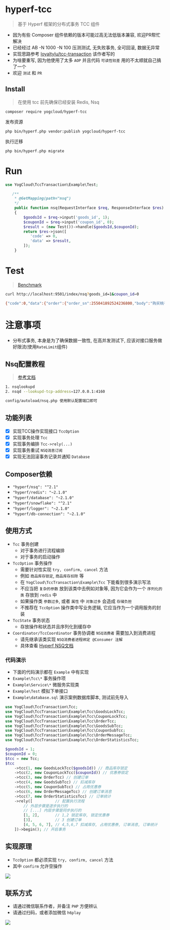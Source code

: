 # hyperf-tcc

> 基于 Hyperf 框架的分布式事务 TCC 组件
    
 - 因为有些 Composer 组件依赖的版本可能过高无法低版本兼容, 欢迎PR帮忙解决
 - 已经经过 AB -N 1000 -N 100 压测测试, 无失败事务, 全可回滚, 数据无异常
 - 实现思路参考 [loyaltylu/tcc-transaction](https://github.com/luzzhong/tcc-transaction) 该作者写的
 - 为啥要重写, 因为他使用了太多 `AOP` 并且代码 `可读性较差` 用的不太顺就自己搞了一个
 - 欢迎 `测试` 和 `PR`
    
## Install
> 在使用 tcc 前先确保已经安装 Redis, Nsq
```
composer require yogcloud/hyperf-tcc
```
发布资源
```
php bin/hyperf.php vendor:publish yogcloud/hyperf-tcc
```
执行迁移
```
php bin/hyperf.php migrate
```

# Run

```php
use YogCloud\TccTransaction\Example\Test;

   /**
    * @GetMapping(path="nsq")
    */
    public function nsq(RequestInterface $req, ResponseInterface $res)
    {
        $goodsId = $req->input('goods_id', 1);
        $couponId = $req->input('coupon_id', 0);
        $result = (new Test())->handle($goodsId,$couponId);
        return $res->json([
           'code' => 0,
           'data' => $result,
        ]);
    }
```

# Test
> [Benchmark](./Benchmark.md)
```bash
curl http://localhost:9501/index/nsq?goods_id=1&coupon_id=0

{"code":0,"data":{"order":{"order_sn":255041892524236800,"body":"购买桃子","total_fee":"200.00","goods_id":1,"id":2483},"goods":{"id":1,"price":"200.00","name":"桃子","num":9994,"lock":0,"sale":6},"coupon":null}}
```

# 注意事项

- 分布式事务, 本身是为了确保数据一致性, 在高并发测试下, 应该对接口服务做好限流(使用`RateLimit`组件)


## Nsq配置教程

> [参考文档](https://nsq.io/overview/quick_start.html)

```bash
1. nsqlookupd
2. nsqd --lookupd-tcp-address=127.0.0.1:4160

config/autoload/nsq.php 使用默认配置端口即可
```

## 功能列表

 - [X] 实现TCC操作实现接口 `TccOption`
 - [X] 实现事务处理 `Tcc`
 - [X] 实现事务编排 `Tcc->rely(...)`
 - [X] 实现事务重试 `NSQ消息订阅`
 - [X] 实现无法回滚事务记录并通知 `Database`

## Composer依赖

 - `"hyperf/nsq": "^2.1"`
 - `"hyperf/redis": "~2.1.0"`
 - `"hyperf/database": "~2.1.0"`
 - `"hyperf/snowflake": "^2.1"`
 - `"hyperf/logger": "~2.1.0"`
 - `"hyperf/db-connection": "~2.1.0"`

## 使用方式

 - `Tcc` 事务创建
    - 对于事务进行流程编排
    - 对于事务的启动操作
 - `TccOption` 事务操作
    - 需要针对性实现 `try, confirm, cancel` 方法
    - 例如 `商品库存锁定`,  `商品库存扣除` 等
    - 在 `YogCloud\TccTransaction\Example\Tcc` 下能看到很多演示写法
    - 不应当把 `复杂的参数` 放到该类中去例如对象等, 因为它会作为一个 `序列化的类` 存放到 `redis` 中
    - 如果操作类 `参数过多`, 或者 `属性` 中 `对象过多` 会造成 `存储负担`
    - 不推荐在 `TccOption` 操作类中写业务逻辑, 它应当作为一个调用服务的封装
 - `TccState` 事务状态
    - 存放操作和状态并且序列化到缓存中
 - `Coordinator/TccCoordinator` 事务协调者 `NSQ消费者` 需要加入到消费进程
    - 请先继承该类实现 `NSQ消费者进程绑定 @Consumer 注解`
    - 具体查看 [Hyperf NSQ文档](https://hyperf.wiki/2.0/#/zh-cn/nsq)

### 代码演示

 - 下面的代码演示都在 `Example` 中有实现
 - `Example\Tcc\*` 事务操作项
 - `Example\Service\*` 微服务实现类
 - `Example\Test` 模拟下单接口
 - `Example\database.sql` 演示案例数据库脚本, 测试前先导入

```php
use YogCloud\TccTransaction\Tcc;
use YogCloud\TccTransaction\Example\Tcc\GoodsLockTcc;
use YogCloud\TccTransaction\Example\Tcc\CouponLockTcc;
use YogCloud\TccTransaction\Example\Tcc\OrderTcc;
use YogCloud\TccTransaction\Example\Tcc\GoodsSubTcc;
use YogCloud\TccTransaction\Example\Tcc\CouponSubTcc;
use YogCloud\TccTransaction\Example\Tcc\OrderMessageTcc;
use YogCloud\TccTransaction\Example\Tcc\OrderStatisticsTcc;

$goodsId = 1;
$couponId = 0;
$tcc = new Tcc;
$tcc
    ->tcc(1, new GoodsLockTcc($goodsId)) // 商品库存锁定
    ->tcc(2, new CouponLockTcc($couponId)) // 优惠券锁定
    ->tcc(3, new OrderTcc) // 创建订单
    ->tcc(4, new GoodsSubTcc) // 扣减库存
    ->tcc(5, new CouponSubTcc) // 占用优惠券
    ->tcc(6, new OrderMessageTcc) // 创建订单消息
    ->tcc(7, new OrderStatisticsTcc) // 订单统计
    ->rely([          // 配置执行流程
        // 外层步骤是逐步执行的
        // [...] 内层步骤是同步执行的
        [1, 2],       // 1,2 锁定库存, 锁定优惠券
        [3],          // 3 创建订单
        [4, 5, 6, 7], // 4,5,6,7 扣减库存, 占用优惠券, 订单消息, 订单统计
    ])->begin(); // 开启事务
```

## 实现原理

 - `TccOption` 都必须实现 `try, confirm, cancel` 方法
 - 其中 `confirm` 允许空操作
 
 ![](https://h6play.oss-cn-shenzhen.aliyuncs.com/process.png)

## 联系方式
 
 - 请通过微信联系作者，并备注 `PHP` 方便辨认
 - 请通过扫码，或者添加微信 `h6play`
 
 
 ![](https://h6play.oss-cn-shenzhen.aliyuncs.com/wx.png)
